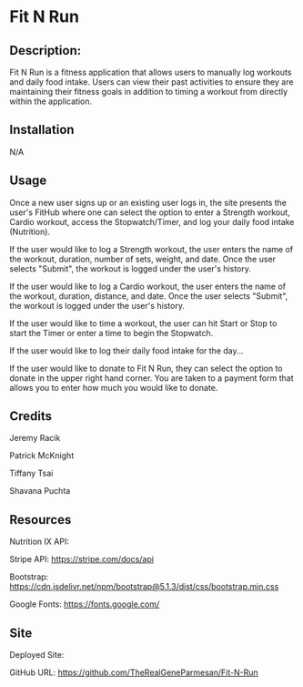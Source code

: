 # Fit N Run

## Description:

Fit N Run is a fitness application that allows users to manually log workouts and daily food intake. Users can view their past activities to ensure they are maintaining their fitness goals in addition to timing a workout from directly within the application. 

## Installation

N/A

## Usage

Once a new user signs up or an existing user logs in, the site presents the user's FitHub where one can select the option to enter a Strength workout, Cardio workout, access the Stopwatch/Timer, and log your daily food intake (Nutrition).


If the user would like to log a Strength workout, the user enters the name of the workout, duration, number of sets, weight, and date. Once the user selects "Submit", the workout is logged under the user's history. 


If the user would like to log a Cardio workout, the user enters the name of the workout, duration, distance, and date. Once the user selects "Submit", the workout is logged under the user's history. 


If the user would like to time a workout, the user can hit Start or Stop to start the Timer or enter a time to begin the Stopwatch.


If the user would like to log their daily food intake for the day...

If the user would like to donate to Fit N Run, they can select the option to donate in the upper right hand corner. You are taken to a payment form that allows you to enter how much you would like to donate. 

## Credits

Jeremy Racik

Patrick McKnight

Tiffany Tsai

Shavana Puchta

## Resources

Nutrition IX API:

Stripe API: https://stripe.com/docs/api

Bootstrap: https://cdn.jsdelivr.net/npm/bootstrap@5.1.3/dist/css/bootstrap.min.css

Google Fonts: https://fonts.google.com/

## Site

Deployed Site:

GitHub URL: https://github.com/TheRealGeneParmesan/Fit-N-Run



